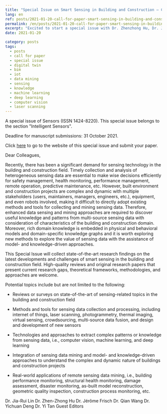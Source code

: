 ```yaml
---
title: "Special Issue on Smart Sensing in Building and Construction – Call for Papers from Sensors Journal"
lang: en
ref: posts/2021-01-20-call-for-paper-smart-sensing-in-building-and-construction
permalink: /en/posts/2021-01-20-call-for-paper-smart-sensing-in-building-and-construction
excerpt: "Excited to start a special issue with Dr. Zhenzhong Hu, Dr. Jérôme Frisch, Dr. Qian WANG,Dr. Yichuan Deng, Dr. Yi Tan, the theme is Smart Sensing in Building and Construction. Reviews, new sensing and data mining approaches, real-world applications are all welcome, submission deadline is October 31,2021."
date: 2021-01-20

category: posts
tags:
  - posts
  - call for paper
  - special issue
  - digital twin
  - bim
  - iot
  - data mining
  - sensing
  - knowledge
  - machine learning
  - deep learning
  - computer vision
  - laser scanning
---
```


A special issue of Sensors (ISSN 1424-8220). This special issue belongs to the section "Intelligent Sensors".

Deadline for manuscript submissions: 31 October 2021.

Click [here](https://www.mdpi.com/journal/sensors/special_issues/SSBC) to go to the website of this special issue and submit your paper.

Dear Colleagues,

Recently, there has been a significant demand for sensing technology in the building and construction field. Timely collection and analysis of heterogeneous sensing data are essential to make wise decisions efficiently for safety management, health monitoring, performance management, remote operation, predictive maintenance, etc. However, built environment and construction projects are complex and dynamic with multiple stakeholders (users, maintainers, managers, engineers, etc.), equipment, and even robots involved, making it difficult to directly adopt existing methods and tools for collecting and mining sensing data. Therefore, enhanced data sensing and mining approaches are required to discover useful knowledge and patterns from multi-source sensing data with consideration of characteristics of the building and construction domain. Moreover, rich domain knowledge is embedded in physical and behavioral models and domain-specific knowledge graphs and it is worth exploring new methods to explore the value of sensing data with the assistance of model- and knowledge-driven approaches.

This Special Issue will collect state-of-the-art research findings on the latest developments and challenges of smart sensing in the building and construction field. High-quality reviews and original research papers that present current research gaps, theoretical frameworks, methodologies, and approaches are welcome.

Potential topics include but are not limited to the following:

* Reviews or surveys on state-of-the-art of sensing-related topics in the building and construction field

* Methods and tools for sensing data collection and processing, including internet of things, laser scanning, photogrammetry, thermal imaging, virtual sensing, crowdsourcing, multi-source data fusion, and design and development of new sensors

* Technologies and approaches to extract complex patterns or knowledge from sensing data, i.e., computer vision, machine learning, and deep learning

* Integration of sensing data mining and model- and knowledge-driven approaches to understand the complex and dynamic nature of buildings and construction projects

* Real-world applications of remote sensing data mining, i.e., building performance monitoring, structural health monitoring, damage assessment, disaster monitoring, as-built model reconstruction, geometric quality inspection, construction process monitoring, etc.

Dr. Jia-Rui Lin
Dr. Zhen-Zhong Hu
Dr. Jérôme Frisch
Dr. Qian Wang
Dr. Yichuan Deng
Dr. Yi Tan
Guest Editors
